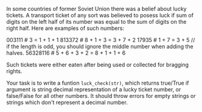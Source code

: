 In some countries of former Soviet Union there was a belief about lucky tickets. A transport ticket of any sort was believed to posess luck if sum of digits on the left half of its number was equal to the sum of digits on the right half. Here are examples of such numbers:

  003111    #             3 = 1 + 1 + 1
  813372    #     8 + 1 + 3 = 3 + 7 + 2
  17935     #         1 + 7 = 3 + 5  // if the length is odd, you should ignore the middle number when adding the halves.
  56328116  # 5 + 6 + 3 + 2 = 8 + 1 + 1 + 6

Such tickets were either eaten after being used or collected for bragging rights.

Your task is to write a funtion `luck_check(str)`, which returns true/True if argument is string decimal representation of a lucky ticket number, or false/False for all other numbers. It should throw errors for empty strings or strings which don't represent a decimal number.

